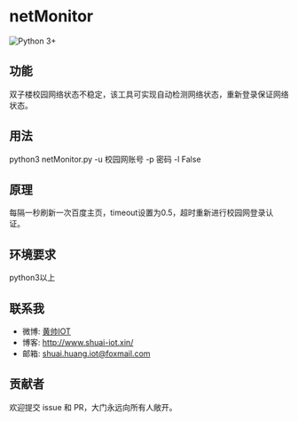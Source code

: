 # netMonitor

![Python 3+](https://img.shields.io/badge/Python-3+-brightgreen.svg?style=flat)

## 功能

双子楼校园网络状态不稳定，该工具可实现自动检测网络状态，重新登录保证网络状态。

## 用法

python3 netMonitor.py -u 校园网账号 -p 密码 -l False

## 原理

每隔一秒刷新一次百度主页，timeout设置为0.5，超时重新进行校园网登录认证。

## 环境要求

python3以上

## 联系我

- 微博: [黄帅IOT](http://weibo.com/u/2189929640)
- 博客: http://www.shuai-iot.xin/
- 邮箱: shuai.huang.iot@foxmail.com

## 贡献者

欢迎提交 issue 和 PR，大门永远向所有人敞开。
